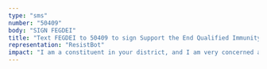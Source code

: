 ```yaml
---
type: "sms"
number: "50409"
body: "SIGN FEGDEI"
title: "Text FEGDEI to 50409 to sign Support the End Qualified Immunity Act and Stand for Your"
representation: "ResistBot"
impact: "I am a constituent in your district, and I am very concerned about ongoing violence police officers are using against civilians. I ask you to support and consider co-sponsoring Rep. Amash's End Qualified Immunity Act to restore civilians rights to seek relief when their civil rights are violated. If the president won't sign it, please make every attempt to override the veto. Americans will not tolerate special protections for abuses of power by corrupt and/violent officers. I will be eagerly looking for your public announcement of support. I am also writing to demand the end of the legal ability to hide police misconduct from the public and to urge you to consider the reallocation of police funding away from small reforms and toward large public health and social initiatives. Systemic racism through the American legal system has been allowed to continue for too long. I will certainly be voting in November with these issues in mind. Thank you for your time and consideration."
---
```

